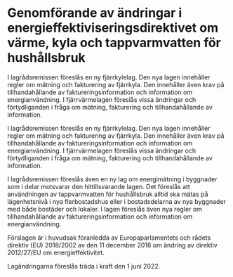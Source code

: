 # Genomförande av ändringar i energieffektiviseringsdirektivet om värme, kyla och tappvarmvatten för hushållsbruk

I lagrådsremissen föreslås en ny fjärrkylelag. Den nya lagen innehåller regler om mätning och fakturering av fjärrkyla. Den innehåller även krav på tillhandahållande av faktureringsinformation och information om energianvändning. I fjärrvärmelagen föreslås vissa ändringar och förtydliganden i fråga om mätning, fakturering och tillhandahållande av information.

I lagrådsremissen föreslås en ny fjärrkylelag. Den nya lagen innehåller regler om mätning och fakturering av fjärrkyla. Den innehåller även krav på tillhandahållande av faktureringsinformation och information om energianvändning. I fjärrvärmelagen föreslås vissa ändringar och förtydliganden i fråga om mätning, fakturering och tillhandahållande av information.

I lagrådsremissen föreslås även en ny lag om energimätning i byggnader som i delar motsvarar den hittillsvarande lagen. Det föreslås att användningen av tappvarmvatten för hushållsbruk alltid ska mätas på lägenhetsnivå i nya flerbostadshus eller i bostadsdelarna av nya byggnader med både bostäder och lokaler. I lagen föreslås även nya regler om tillhandahållande av faktureringsinformation och information om energianvändning.

Förslagen är i huvudsak föranledda av Europaparlamentets och rådets
direktiv (EU) 2018/2002 av den 11 december 2018 om ändring av direktiv 2012/27/EU om energieffektivitet.

Lagändringarna föreslås träda i kraft den 1 juni 2022.
